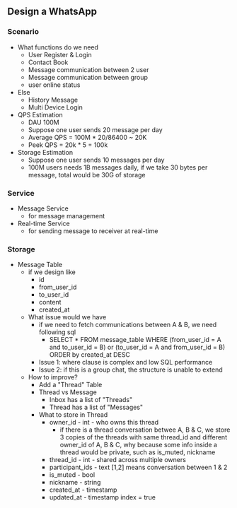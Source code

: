 ## Design a WhatsApp
### Scenario
- What functions do we need
	- User Register & Login
	- Contact Book
	- Message communication between 2 user
	- Message communication between group
	- user online status
- Else
	- History Message
	- Multi Device Login
- QPS Estimation
	- DAU 100M
	- Suppose one user sends 20 message per day
	- Average QPS =  100M * 20/86400 ~ 20K
	- Peek QPS = 20k * 5 = 100k
- Storage Estimation
	- Suppose one user sends 10 messages per day
	- 100M users needs 1B messages daily, if we take 30 bytes per message, total would be 30G of storage

### Service
- Message Service
	- for message management
- Real-time Service
	- for sending message to receiver at real-time

### Storage
- Message Table
	- if we design like
		- id
		- from_user_id
		- to_user_id
		- content
		- created_at
	- What issue would we have
		- if we need to fetch communications between A & B, we need following sql
			- SELECT * FROM message_table WHERE (from_user_id = A and to_user_id = B) or (to_user_id = A and from_user_id = B) ORDER by created_at DESC
		- Issue 1: where clause is complex and low SQL performance
		- Issue 2: if this is a group chat, the structure is unable to extend
	- How to improve?
		-  Add a "Thread" Table
		- Thread vs Message
			- Inbox has a list of "Threads"
			- Thread has a list of "Messages"
		- What to store in Thread
			- owner_id	- int - who owns this thread
				- if there is a thread conversation betwee A, B & C, we store 3 copies of the threads with same thread_id and different owner_id of A, B & C, why because some info inside a thread would be private, such as is_muted, nickname 
			- thread_id - int - shared across multiple owners
			- participant_ids	- text [1,2] means conversation between 1 & 2
			- is_muted - bool
			- nickname - string
			- created_at - timestamp
			- updated_at - timestamp		index = true
<!--stackedit_data:
eyJoaXN0b3J5IjpbLTg2NTg1MDMwOSwzOTQyODAyNDIsLTE1Mz
A4NzQzNjksLTIwODg3NDY2MTJdfQ==
-->
